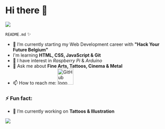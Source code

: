 # Hi there 👋

<img src="https://i.ibb.co/PDRZqhW/logoWA.webp">

 `README.md` 
✨
- 🌱 I’m currently starting my Web Development career with __"Hack Your Future Belgium"__
- I'm learning __HTML, CSS, JavaScript & Git__
- 🤔 I have interest in _Raspberry Pi_ & _Arduino_ 
- 💬 Ask me about __Fine Arts, Tattoos, Cinema & Metal__
- 📫 How to reach me: <img src="https://github.githubassets.com/images/modules/logos_page/Octocat.png" alt="GitHub logo" width="50">
### ⚡ Fun fact:
- 🔭 I’m currently working on __Tattoos & Illustration__

<img src="https://camo.githubusercontent.com/39fba0d000588eb1651b6aa5f3f5fad3b9ecfce1f558b4b83d6f2c9b8859d4df/687474703a2f2f64726f7069742e76656c76657463616368652e6f72672e73332e616d617a6f6e6177732e636f6d2f6a6d686f6262732f4e7a637a464f597134672f7465726d626f782d706172726f742d636f6c6f722e676966">
